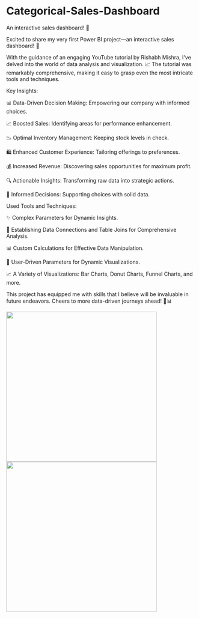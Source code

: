 # Categorical-Sales-Dashboard

An interactive sales dashboard! 🚀

Excited to share my very first Power BI project—an interactive sales dashboard! 🚀

With the guidance of an engaging YouTube tutorial by Rishabh Mishra, I've delved into the world of data analysis and visualization. 📈 The tutorial was remarkably comprehensive, making it easy to grasp even the most intricate tools and techniques.

Key Insights:

📊 Data-Driven Decision Making: Empowering our company with informed choices.

📈 Boosted Sales: Identifying areas for performance enhancement.

📉 Optimal Inventory Management: Keeping stock levels in check.

🛍️ Enhanced Customer Experience: Tailoring offerings to preferences.

💰 Increased Revenue: Discovering sales opportunities for maximum profit.

🔍 Actionable Insights: Transforming raw data into strategic actions.

🤝 Informed Decisions: Supporting choices with solid data.

Used Tools and Techniques:


✨ Complex Parameters for Dynamic Insights.

🔗 Establishing Data Connections and Table Joins for Comprehensive Analysis.

📊 Custom Calculations for Effective Data Manipulation.

📆 User-Driven Parameters for Dynamic Visualizations.

📈 A Variety of Visualizations: Bar Charts, Donut Charts, Funnel Charts, and more.


This project has equipped me with skills that I believe will be invaluable in future endeavors. Cheers to more data-driven journeys ahead! 🚀📊

<img src="https://github.com/basudeb24/Categorical-Sales-Dashboard/assets/43643452/8935b04e-cd1e-45d8-bd1a-2d790efd2c36" width="400"/>  <img src="https://github.com/basudeb24/Categorical-Sales-Dashboard/assets/43643452/7053e1b8-ffd6-4019-bffc-aaa332028d79" width="400"/>


